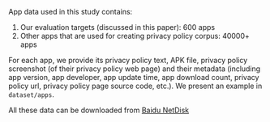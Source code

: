 App data used in this study contains:

1. Our evaluation targets (discussed in this paper): 600 apps
2. Other apps that are used for creating privacy policy corpus: 40000+ apps

For each app, we provide its privacy policy text, APK file, privacy policy screenshot (of their privacy policy web page)
and their metadata (including app version, app developer, app update time, app download count, privacy policy url,
privacy policy page source code, etc.). We present an example
in `dataset/apps`.

All these data can be downloaded from [Baidu NetDisk](https://pan.baidu.com/s/1ulm35u6AOL83VQbaye_o-g?pwd=85f3)